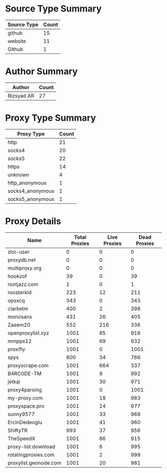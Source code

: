 # Source Type Summary

| Source Type | Count |
|-------------|-------|
| github | 15 |
| website | 11 |
| Github | 1 |


# Author Summary

| Author | Count |
|--------|-------|
| Rizsyad AR | 27 |


# Proxy Type Summary

| Proxy Type | Count |
|------------|-------|
| http | 21 |
| socks4 | 20 |
| socks5 | 22 |
| https | 14 |
| unknown | 4 |
| http_anonymous | 1 |
| socks4_anonymous | 1 |
| socks5_anonymous | 1 |


# Proxy Details

| Name | Total Proxies | Live Proxies | Dead Proxies |
|------|---------------|--------------|---------------|
| zloi-user | 0 | 0 | 0 |
| proxydb.net | 0 | 0 | 0 |
| multiproxy.org | 0 | 0 | 0 |
| hookzof | 39 | 0 | 39 |
| rootjazz.com | 1 | 0 | 1 |
| roosterkid | 223 | 12 | 211 |
| opsxcq | 343 | 0 | 343 |
| clarketm | 400 | 2 | 398 |
| monosans | 431 | 26 | 405 |
| Zaeem20 | 552 | 216 | 336 |
| openproxylist.xyz | 1001 | 85 | 916 |
| mmppx12 | 1001 | 69 | 932 |
| proxifly | 1001 | 0 | 1001 |
| spys | 800 | 34 | 766 |
| proxyscrape.com | 1001 | 664 | 337 |
| B4RC0DE-TM | 1001 | 9 | 992 |
| jetkai | 1001 | 30 | 971 |
| proxy4parsing | 1001 | 0 | 1001 |
| my-proxy.com | 1001 | 18 | 983 |
| proxyspace.pro | 1001 | 24 | 977 |
| sunny9577 | 1001 | 33 | 968 |
| ErcinDedeoglu | 1001 | 41 | 960 |
| ShiftyTR | 993 | 37 | 956 |
| TheSpeedX | 1001 | 86 | 915 |
| proxy-list.download | 1001 | 6 | 995 |
| rotatingproxies.com | 1001 | 2 | 999 |
| proxylist.geonode.com | 1001 | 20 | 981 |
